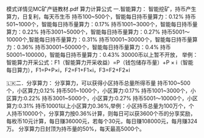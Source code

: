 ﻿﻿模式详情见MC矿产链教材.pdf
算力计算公式
一.智能算力：
智能挖矿，持币产生算力，日复利，每天币生币
持币100~500个，智能每日持币量算力：0.12%
持币501~1000个，智能每日持币量算力：0.17%
持币1001~3000个，智能每日持币量算力：0.22%
持币3001~5000个，智能每日持币量算力：0.27%
持币5001～10000个,智能每日持币量算力：0.31%
持币10001~30000个，智能每日持币量算力：0.36%
持币30001~50000个，智能每日持币量算力：0.4%
持币50001~100000，智能每日持币量算力：0.43%
30000币以上暂不开放，
举例：智能算力开采公式：F1（智能算力开采收益）=P（钱包储存币量）+P ×  i（智能每日算力），F1=P+P×i，F2=F1+F1×i，F3=F2+F2×i

🇱🇰二．分享算力：
分享算力，可以获得小区持币总量所得币量
持币100~500个，小区算力;0.12%
持币501~1000个，小区算力:0.17%
持币1001~3000个，小区算力:0.22%
持币3001~5000个，小区算力:0.27%
持币5001～10000个，小区算力:0.31%
持币10001以上小区算力0.36%,举例：小区持币总量为100万个，个人持币10000个，分享算力按0.36%计算，则每日可以获3600个币的分享奖励，每枚币10元计算，每日赚36000元，若每个30元，每日赚108000元，每月赚324万。
分享算力日封顶为持币量的50%，每天最高5000个。